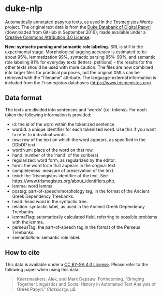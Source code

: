 # duke-nlp
Automatically annotated papyrus texts, as used in the [Trismegistos Words](https://www.trismegistos.org/words) project. The original text data is from the [Duke Databank of Digital Papyri](https://github.com/papyri/idp.data) (downloaded from GitHub in September 2016), made available under a [Creative Commons Attribution 3.0 License](https://creativecommons.org/licenses/by/3.0/).

**New: syntactic parsing and semantic role labeling.** SRL is still in the experimental stage. Morphological tagging accuracy is estimated to be about 95%, lemmatization 99%, syntactic parsing 85%-90%, and semantic role labeling 81% for everyday texts (letters, petitions) - the results for the other texts should be used with more caution. The files are now combined into larger files for practical purposes, but the original XMLs can be retrieved with the "filename" attribute. The language-external information is included from the Trismegistos databases (https://www.trismegistos.org).

## Data format
The texts are divided into sentences and 'words' (i.e. tokens). For each token the following information is provided:
* id: the id of the word within the tokenized sentence.
* wordid: a unique identifier for each tokenized word. Use this if you want to refer to individual words.
* row: row of the text on which the word appears, as specified in the DDbDP text.
* wordNum: place of the word on that row.
* hand: number of the 'hand' of the scribe(s).
* regularized: word form, as regularized by the editor.
* form: the word form that appears in the original text.
* completeness: measure of preservation of the text.
* texid: the Trismegistos identifier of the text. See https://www.trismegistos.org/about_identifiers.php.
* lemma: word lemma.
* postag: part-of-speech/morphology tag, in the format of the Ancient Greek Dependency Treebanks.
* head: head word in the syntactic tree.
* relation: syntactic label, as used in the Ancient Greek Dependency Treebanks.
* lemmaFlag: automatically calculated field, referring to possible problems with the lemma.
* perseusTag: the part-of-speech tag in the format of the Perseus Treebanks.
* semanticRole: semantic role label.

## How to cite
This data is available under a [CC BY-SA 4.0 License](https://creativecommons.org/licenses/by-sa/4.0/). Please refer to the following paper when using this data:
> Keersmaekers, Alek, and Mark Depauw. Forthcoming. “Bringing Together Linguistics and Social History in Automated Text Analysis of Greek Papyri.” *Classics@*.
µ$
